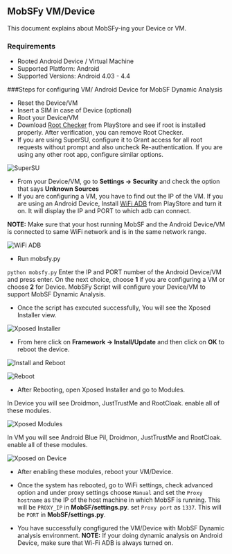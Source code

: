 ## MobSFy VM/Device
This document explains about MobSFy-ing your Device or VM.

### Requirements
* Rooted Android Device / Virtual Machine
* Supported Platform: Android
* Supported Versions: Android 4.03 - 4.4

###Steps for configuring VM/ Android Device for MobSF Dynamic Analysis
* Reset the Device/VM
* Insert a SIM in case of Device (optional)
* Root your Device/VM
* Download [Root Checker](https://play.google.com/store/apps/details?id=com.joeykrim.rootcheck&hl=en) from PlayStore and see if root is installed properly. After verification, you can remove Root Checker.
* If you are using SuperSU, configure it to Grant access for all root requests without prompt and also uncheck Re-authentication. If you are using any other root app, configure similar options.

![SuperSU](https://cloud.githubusercontent.com/assets/4301109/13609164/d75cd7fe-e57d-11e5-8067-f3f3f780876c.png)

* From your Device/VM, go to **Settings -> Security** and check the option that says **Unknown Sources**
* If you are configuring a VM, you have to find out the IP of the VM. If you are using an Android Device, Install [WiFi ADB](https://play.google.com/store/apps/details?id=com.ttxapps.wifiadb&hl=en) from PlayStore and turn it on. It will display the IP and PORT to which adb can connect.

**NOTE:** Make sure that your host running MobSF and the Android Device/VM is connected to same WiFi network and is in the same      network range.

![WiFi ADB](https://cloud.githubusercontent.com/assets/4301109/13609550/6d6ca52a-e57f-11e5-8d45-61d1d523e046.png)

* Run mobsfy.py

`python mobsfy.py`
Enter the IP and PORT number of the Android Device/VM and press enter. On the next choice, 
choose **1** if you are configuring a VM or choose **2** for Device. MobSFy Script will configure your Device/VM to support MobSF Dynamic Analysis.
* Once the script has executed successfully, You will see the Xposed Installer view.

![Xposed Installer](https://cloud.githubusercontent.com/assets/4301109/13609847/b75fdb9c-e580-11e5-9d08-4af5d4ed6784.png)

* From here click on **Framework -> Install/Update** and then click on **OK** to reboot the device.

![Install and Reboot](https://cloud.githubusercontent.com/assets/4301109/13609984/7e05a24a-e581-11e5-89b0-f14f238b8f27.png)

![Reboot](https://cloud.githubusercontent.com/assets/4301109/13610013/9f0ed812-e581-11e5-8a05-80abf20ee509.png)

* After Rebooting, open Xposed Installer and go to Modules.

In Device you will see Droidmon, JustTrustMe and RootCloak. enable all of these modules.

![Xposed Modules](https://cloud.githubusercontent.com/assets/4301109/13610110/26f0a2b0-e582-11e5-86e3-6716260e82c2.png)

In VM you will see Android Blue Pil, Droidmon, JustTrustMe and RootCloak. enable all of these modules.

![Xposed on Device](https://cloud.githubusercontent.com/assets/4301109/13610315/0e295b04-e583-11e5-8556-de9aa83ae733.png)

* After enabling these modules, reboot your VM/Device.

* Once the system has rebooted, go to WiFi settings, check advanced option and under proxy settings choose `Manual` and set the `Proxy hostname` as the IP of the host machine in which MobSF is running. This will be `PROXY_IP` in **MobSF/settings.py**. set `Proxy port` as `1337`. This will be `PORT` in **MobSF/settings.py**.

* You have successfully congfigured the VM/Device with MobSF Dynamic analysis environment.
**NOTE:** If your doing dynamic analysis on Android Device, make sure that Wi-Fi ADB is always turned on.
